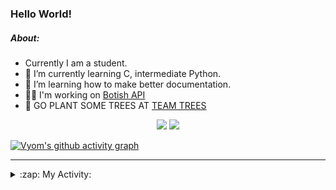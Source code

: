 ### Hello World!

##### About:
- Currently I am a student.
- 🌱 I’m currently learning C, intermediate Python.
- 🌱 I’m learning how to make better documentation.
- 👨‍💻 I'm working on [Botish API](https://github.com/Vyvy-vi/api)
- 🌱 GO PLANT SOME TREES AT [TEAM TREES](https://teamtrees.org/)

<p align="center">
  <a href="https://twitter.com/Vyvy_viM"><img target="_blank" src="https://img.shields.io/badge/twitter%20@Vyvy_viM-0D95E8?style=for-the-badge&logo=twitter&logoColor=white"/></a> 
  <a href="https://vyvy-vi.github.io/portfolio"><img target="_blank" src="https://img.shields.io/badge/-I_love_open_source-green?style=for-the-badge&logo=github&logoColor=black"/></a> 
</p>

[![Vyom's github activity graph](https://activity-graph.herokuapp.com/graph?username=Vyvy-vi)](https://github.com/ashutosh00710/github-readme-activity-graph)

---
<details>
  <summary>:zap: My Activity:</summary>
  
<!--START_SECTION:waka-->
![Code Time](http://img.shields.io/badge/Code%20Time-651%20hrs%2048%20mins-blue)

**I'm a Night 🦉** 

```text
🌞 Morning    44 commits     ██░░░░░░░░░░░░░░░░░░░░░░░   8.35% 
🌆 Daytime    126 commits    ██████░░░░░░░░░░░░░░░░░░░   23.91% 
🌃 Evening    165 commits    ███████░░░░░░░░░░░░░░░░░░   31.31% 
🌙 Night      192 commits    █████████░░░░░░░░░░░░░░░░   36.43%

```
📅 **I'm Most Productive on Sunday** 

```text
Monday       50 commits     ██░░░░░░░░░░░░░░░░░░░░░░░   9.49% 
Tuesday      89 commits     ████░░░░░░░░░░░░░░░░░░░░░   16.89% 
Wednesday    72 commits     ███░░░░░░░░░░░░░░░░░░░░░░   13.66% 
Thursday     67 commits     ███░░░░░░░░░░░░░░░░░░░░░░   12.71% 
Friday       60 commits     ██░░░░░░░░░░░░░░░░░░░░░░░   11.39% 
Saturday     56 commits     ██░░░░░░░░░░░░░░░░░░░░░░░   10.63% 
Sunday       133 commits    ██████░░░░░░░░░░░░░░░░░░░   25.24%

```


📊 **This Week I Spent My Time On** 

```text
🔥 Editors: 
VS Code                  12 hrs 21 mins      ███████████████░░░░░░░░░░   59.78% 
Vim                      8 hrs 19 mins       ██████████░░░░░░░░░░░░░░░   40.22%

🐱‍💻 Projects: 
praise_backend_js        12 hrs 31 mins      ███████████████░░░░░░░░░░   60.54% 
Unknown Project          7 hrs 47 mins       █████████░░░░░░░░░░░░░░░░   37.67% 
discord-bot              17 mins             ░░░░░░░░░░░░░░░░░░░░░░░░░   1.44% 
onboarding-bot           3 mins              ░░░░░░░░░░░░░░░░░░░░░░░░░   0.25% 
file-utils               1 min               ░░░░░░░░░░░░░░░░░░░░░░░░░   0.11%

```


 Last Updated on 08/03/2022 15:04:16 UTC
<!--END_SECTION:waka-->
</details>
